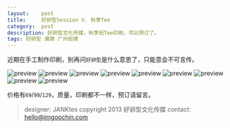 ```yaml
---
layout:    post
title:     好卵型Session V. 秋季Tee
category:  post
description: 好卵型文化传媒，秋季短Tee印刷，可以预订了。
tags: 好卵型 潮牌 广州街牌
---
```

近期在手工制作印刷，别再问`好卵型`是什么意思了，只能意会不可言传。

![preview](/images/blog/vfs/1.jpg)
![preview](/images/blog/vfs/2.jpg)
![preview](/images/blog/vfs/3.jpg)
![preview](/images/blog/vfs/4.jpg)
![preview](/images/blog/vfs/5.jpg)
![preview](/images/blog/vfs/6.jpg)
![preview](/images/blog/vfs/7.jpg)
![preview](/images/blog/vfs/8.jpg)
![preview](/images/blog/vfs/9.jpg)

价格有`69`/`99`/`129`，质量，印刷都不一样，预订请留言。

> designer: JANKtes 
> copyright 2013 好卵型文化传媒
> contact: hello@imgoochin.com
